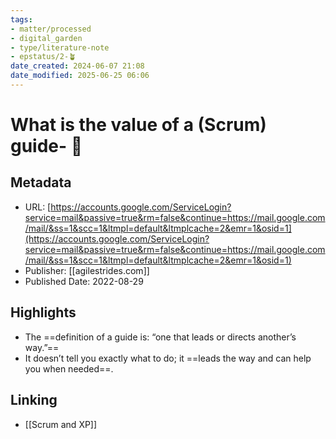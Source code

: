 ```yaml
---
tags: 
- matter/processed
- digital_garden
- type/literature-note
- epstatus/2-🪴
date_created: 2024-06-07 21:08
date_modified: 2025-06-25 06:06
---
```

# What is the value of a (Scrum) guide- 🥾

## Metadata

* URL: [https://accounts.google.com/ServiceLogin?service=mail&passive=true&rm=false&continue=https://mail.google.com/mail/&ss=1&scc=1&ltmpl=default&ltmplcache=2&emr=1&osid=1](https://accounts.google.com/ServiceLogin?service=mail&passive=true&rm=false&continue=https://mail.google.com/mail/&ss=1&scc=1&ltmpl=default&ltmplcache=2&emr=1&osid=1)
* Publisher: [[agilestrides.com]]
* Published Date: 2022-08-29

## Highlights

* The ==definition of a guide is: “one that leads or directs another’s way.”==
* It doesn’t tell you exactly what to do; it ==leads the way and can help you when needed==.

## Linking

+ [[Scrum and XP]]
